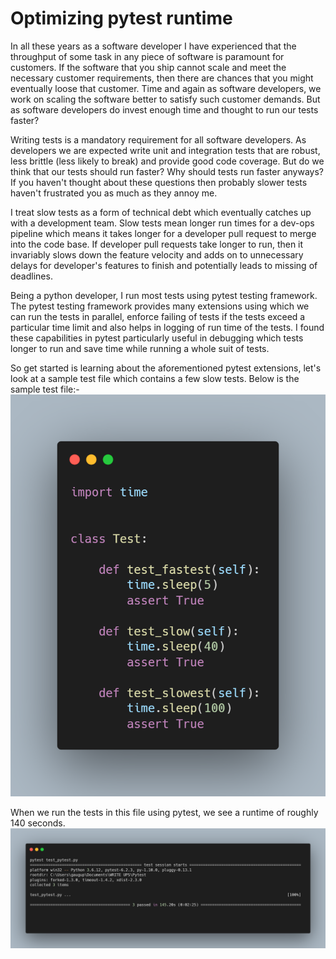 # Optimizing pytest runtime

In all these years as a software developer I have experienced that the throughput of some task in any piece of software is paramount for customers. If the software that you ship cannot scale and meet the necessary customer requirements, then there are chances that you might eventually loose that customer. Time and again as software developers, we work on scaling the software better to satisfy such customer demands. But as software developers do invest enough time and thought to run our tests faster?

Writing tests is a mandatory requirement for all software developers. As developers we are expected write unit and integration tests that are robust, less brittle (less likely to break) and provide good code coverage. But do we think that our tests should run faster? Why should tests run faster anyways? If you haven't thought about these questions then probably slower tests haven't frustrated you as much as they annoy me. 

I treat slow tests as a form of technical debt which eventually catches up with a development team. Slow tests mean longer run times for a dev-ops pipeline which means it takes longer for a developer pull request to merge into the code base. If developer pull requests take longer to run, then it invariably slows down the feature velocity and adds on to unnecessary delays for developer's features to finish and potentially leads to missing of deadlines.

Being a python developer, I run most tests using pytest testing framework. The pytest testing framework provides many extensions using which we can run the tests in parallel, enforce failing of tests if the tests exceed a particular time limit and also helps in logging of run time of the tests. I found these capabilities in pytest particularly useful in debugging which tests longer to run and save time while running a whole suit of tests. 

So get started is learning about the aforementioned  pytest extensions, let's look at a sample test file which contains a few slow tests. Below is the sample test file:-
![PytestSampleCode](images/test_pytest.png)

When we run the tests in this file using pytest, we see a runtime of roughly 140 seconds.
![PytestSerialExecution](images/serial_execution.png)



